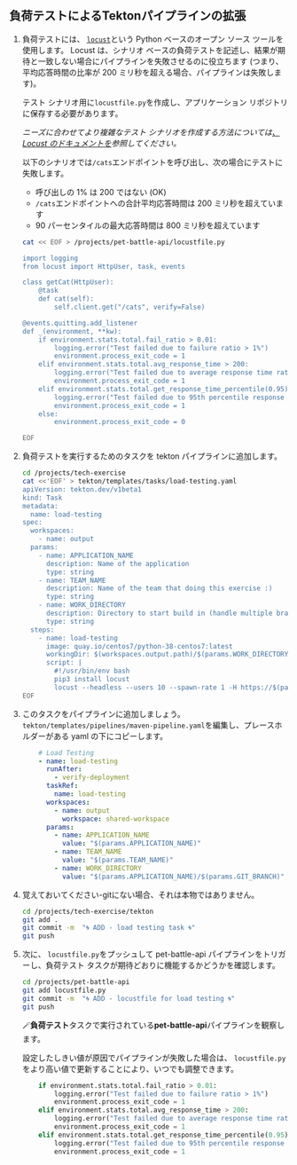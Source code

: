 ## 負荷テストによるTektonパイプラインの拡張

1. 負荷テストには、 <span style="color:blue;"><a href="https://docs.locust.io/en/stable/index.html"><code>locust</code></a></span>という Python ベースのオープン ソース ツールを使用します。 Locust は、シナリオ ベースの負荷テストを記述し、結果が期待と一致しない場合にパイプラインを失敗させるのに役立ちます (つまり、平均応答時間の比率が 200 ミリ秒を超える場合、パイプラインは失敗します)。

    テスト シナリオ用に`locustfile.py`を作成し、アプリケーション リポジトリに保存する必要があります。

    *ニーズに合わせてより複雑なテスト シナリオを作成する方法については<span style="color:blue;"><a href="https://docs.locust.io/en/stable/writing-a-locustfile.html">、Locust のドキュメントを</a></span>参照してください。*

    以下のシナリオでは`/cats`エンドポイントを呼び出し、次の場合にテストに失敗します。

    - 呼び出しの 1% は 200 ではない (OK)
    - `/cats`エンドポイントへの合計平均応答時間は 200 ミリ秒を超えています
    - 90 パーセンタイルの最大応答時間は 800 ミリ秒を超えています

    ```bash
    cat << EOF > /projects/pet-battle-api/locustfile.py

    import logging
    from locust import HttpUser, task, events

    class getCat(HttpUser):
        @task
        def cat(self):
            self.client.get("/cats", verify=False)

    @events.quitting.add_listener
    def _(environment, **kw):
        if environment.stats.total.fail_ratio > 0.01:
            logging.error("Test failed due to failure ratio > 1%")
            environment.process_exit_code = 1
        elif environment.stats.total.avg_response_time > 200:
            logging.error("Test failed due to average response time ratio > 200 ms")
            environment.process_exit_code = 1
        elif environment.stats.total.get_response_time_percentile(0.95) > 800:
            logging.error("Test failed due to 95th percentile response time > 800 ms")
            environment.process_exit_code = 1
        else:
            environment.process_exit_code = 0

    EOF
    ```

2. 負荷テストを実行するためのタスクを tekton パイプラインに追加します。

    ```bash
    cd /projects/tech-exercise
    cat <<'EOF' > tekton/templates/tasks/load-testing.yaml
    apiVersion: tekton.dev/v1beta1
    kind: Task
    metadata:
      name: load-testing
    spec:
      workspaces:
        - name: output
      params:
        - name: APPLICATION_NAME
          description: Name of the application
          type: string
        - name: TEAM_NAME
          description: Name of the team that doing this exercise :)
          type: string
        - name: WORK_DIRECTORY
          description: Directory to start build in (handle multiple branches)
          type: string
      steps:
        - name: load-testing
          image: quay.io/centos7/python-38-centos7:latest
          workingDir: $(workspaces.output.path)/$(params.WORK_DIRECTORY)
          script: |
            #!/usr/bin/env bash
            pip3 install locust
            locust --headless --users 10 --spawn-rate 1 -H https://$(params.APPLICATION_NAME)-$(params.TEAM_NAME)-test.{{ .Values.cluster_domain }} --run-time 1m --loglevel INFO --only-summary
    EOF
    ```

3. このタスクをパイプラインに追加しましょう。 `tekton/templates/pipelines/maven-pipeline.yaml`を編集し、プレースホルダーがある yaml の下にコピーします。

    ```yaml
        # Load Testing
        - name: load-testing
          runAfter:
            - verify-deployment
          taskRef:
            name: load-testing
          workspaces:
            - name: output
              workspace: shared-workspace
          params:
            - name: APPLICATION_NAME
              value: "$(params.APPLICATION_NAME)"
            - name: TEAM_NAME
              value: "$(params.TEAM_NAME)"
            - name: WORK_DIRECTORY
              value: "$(params.APPLICATION_NAME)/$(params.GIT_BRANCH)"
    ```

4. 覚えておいてください-gitにない場合、それは本物ではありません。

    ```bash
    cd /projects/tech-exercise/tekton
    git add .
    git commit -m  "🌀 ADD - load testing task 🌀"
    git push
    ```

5. 次に、 `locustfile.py`をプッシュして pet-battle-api パイプラインをトリガーし、負荷テスト タスクが期待どおりに機能するかどうかを確認します。

    ```bash
    cd /projects/pet-battle-api
    git add locustfile.py
    git commit -m  "🌀 ADD - locustfile for load testing 🌀"
    git push
    ```

    🪄**負荷テスト**タスクで実行されている**pet-battle-api**パイプラインを観察します。

    設定したしきい値が原因でパイプラインが失敗した場合は、 `locustfile.py`をより高い値で更新することにより、いつでも調整できます。

    ```py
        if environment.stats.total.fail_ratio > 0.01:
            logging.error("Test failed due to failure ratio > 1%")
            environment.process_exit_code = 1
        elif environment.stats.total.avg_response_time > 200:
            logging.error("Test failed due to average response time ratio > 200 ms")
            environment.process_exit_code = 1
        elif environment.stats.total.get_response_time_percentile(0.95) > 800:
            logging.error("Test failed due to 95th percentile response time > 800 ms")
            environment.process_exit_code = 1
    ```
